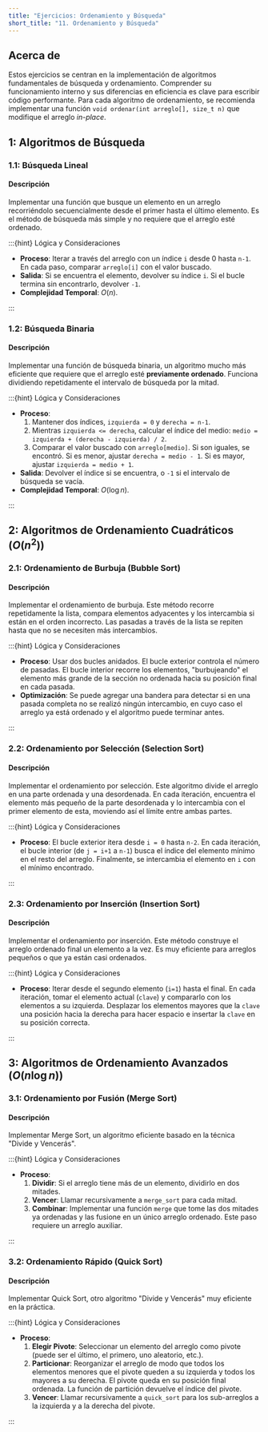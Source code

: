 ```yaml
---
title: "Ejercicios: Ordenamiento y Búsqueda"
short_title: "11. Ordenamiento y Búsqueda"
---
```


## Acerca de

Estos ejercicios se centran en la implementación de algoritmos fundamentales de
búsqueda y ordenamiento. Comprender su funcionamiento interno y sus diferencias
en eficiencia es clave para escribir código performante. Para cada algoritmo de
ordenamiento, se recomienda implementar una función
`void ordenar(int arreglo[], size_t n)` que modifique el arreglo _in-place_.

## 1: Algoritmos de Búsqueda

### 1.1: Búsqueda Lineal

#### Descripción

Implementar una función que busque un elemento en un arreglo recorriéndolo
secuencialmente desde el primer hasta el último elemento. Es el método de
búsqueda más simple y no requiere que el arreglo esté ordenado.

:::{hint} Lógica y Consideraciones

- **Proceso**: Iterar a través del arreglo con un índice `i` desde 0 hasta
  `n-1`. En cada paso, comparar `arreglo[i]` con el valor buscado.
- **Salida**: Si se encuentra el elemento, devolver su índice `i`. Si el bucle
  termina sin encontrarlo, devolver `-1`.
- **Complejidad Temporal**: $O(n)$.

:::

### 1.2: Búsqueda Binaria

#### Descripción

Implementar una función de búsqueda binaria, un algoritmo mucho más eficiente
que requiere que el arreglo esté **previamente ordenado**. Funciona dividiendo
repetidamente el intervalo de búsqueda por la mitad.

:::{hint} Lógica y Consideraciones

- **Proceso**:
  1. Mantener dos índices, `izquierda = 0` y `derecha = n-1`.
  2. Mientras `izquierda <= derecha`, calcular el índice del medio:
     `medio = izquierda + (derecha - izquierda) / 2`.
  3. Comparar el valor buscado con `arreglo[medio]`. Si son iguales, se
     encontró. Si es menor, ajustar `derecha = medio - 1`. Si es mayor, ajustar
     `izquierda = medio + 1`.
- **Salida**: Devolver el índice si se encuentra, o `-1` si el intervalo de
  búsqueda se vacía.
- **Complejidad Temporal**: $O(\log n)$.

:::

## 2: Algoritmos de Ordenamiento Cuadráticos ($O(n^2)$)

### 2.1: Ordenamiento de Burbuja (Bubble Sort)

#### Descripción

Implementar el ordenamiento de burbuja. Este método recorre repetidamente la
lista, compara elementos adyacentes y los intercambia si están en el orden
incorrecto. Las pasadas a través de la lista se repiten hasta que no se
necesiten más intercambios.

:::{hint} Lógica y Consideraciones

- **Proceso**: Usar dos bucles anidados. El bucle exterior controla el número de
  pasadas. El bucle interior recorre los elementos, "burbujeando" el elemento
  más grande de la sección no ordenada hacia su posición final en cada pasada.
- **Optimización**: Se puede agregar una bandera para detectar si en una pasada
  completa no se realizó ningún intercambio, en cuyo caso el arreglo ya está
  ordenado y el algoritmo puede terminar antes.

:::

### 2.2: Ordenamiento por Selección (Selection Sort)

#### Descripción

Implementar el ordenamiento por selección. Este algoritmo divide el arreglo en
una parte ordenada y una desordenada. En cada iteración, encuentra el elemento
más pequeño de la parte desordenada y lo intercambia con el primer elemento de
esta, moviendo así el límite entre ambas partes.

:::{hint} Lógica y Consideraciones

- **Proceso**: El bucle exterior itera desde `i = 0` hasta `n-2`. En cada
  iteración, el bucle interior (de `j = i+1` a `n-1`) busca el índice del
  elemento mínimo en el resto del arreglo. Finalmente, se intercambia el
  elemento en `i` con el mínimo encontrado.

:::

### 2.3: Ordenamiento por Inserción (Insertion Sort)

#### Descripción

Implementar el ordenamiento por inserción. Este método construye el arreglo
ordenado final un elemento a la vez. Es muy eficiente para arreglos pequeños o
que ya están casi ordenados.

:::{hint} Lógica y Consideraciones

- **Proceso**: Iterar desde el segundo elemento (`i=1`) hasta el final. En cada
  iteración, tomar el elemento actual (`clave`) y compararlo con los elementos a
  su izquierda. Desplazar los elementos mayores que la `clave` una posición
  hacia la derecha para hacer espacio e insertar la `clave` en su posición
  correcta.

:::

## 3: Algoritmos de Ordenamiento Avanzados ($O(n \log n)$)

### 3.1: Ordenamiento por Fusión (Merge Sort)

#### Descripción

Implementar Merge Sort, un algoritmo eficiente basado en la técnica "Divide y
Vencerás".

:::{hint} Lógica y Consideraciones

- **Proceso**:
  1. **Dividir**: Si el arreglo tiene más de un elemento, dividirlo en dos
     mitades.
  2. **Vencer**: Llamar recursivamente a `merge_sort` para cada mitad.
  3. **Combinar**: Implementar una función `merge` que tome las dos mitades ya
     ordenadas y las fusione en un único arreglo ordenado. Este paso requiere un
     arreglo auxiliar.

:::

### 3.2: Ordenamiento Rápido (Quick Sort)

#### Descripción

Implementar Quick Sort, otro algoritmo "Divide y Vencerás" muy eficiente en la
práctica.

:::{hint} Lógica y Consideraciones

- **Proceso**:
  1. **Elegir Pivote**: Seleccionar un elemento del arreglo como pivote (puede
     ser el último, el primero, uno aleatorio, etc.).
  2. **Particionar**: Reorganizar el arreglo de modo que todos los elementos
     menores que el pivote queden a su izquierda y todos los mayores a su
     derecha. El pivote queda en su posición final ordenada. La función de
     partición devuelve el índice del pivote.
  3. **Vencer**: Llamar recursivamente a `quick_sort` para los sub-arreglos a la
     izquierda y a la derecha del pivote.

:::
